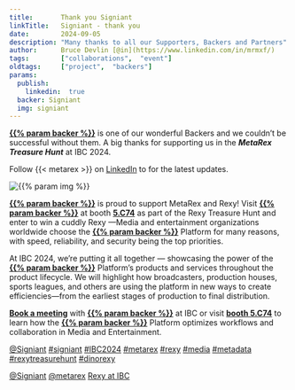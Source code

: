 ```yaml
---
title:       Thank you Signiant
linkTitle:   Signiant - thank you 
date:        2024-09-05
description: "Many thanks to all our Supporters, Backers and Partners"
author:      Bruce Devlin [@in](https://www.linkedin.com/in/mrmxf/)
tags:        ["collaborations",  "event"]
oldtags:     ["project",  "backers"]
params:
  publish:
    linkedin:  true
  backer: Signiant
  img: signiant
---
```


**[{{% param backer %}}][web]** is one of our wonderful Backers and we couldn’t be successful without them.  A big thanks for supporting us in the ***MetaRex Treasure Hunt*** at IBC 2024.

Follow {{< metarex >}} on [LinkedIn][limrx] to for the latest updates. 

<img  class = "ui centered bordered rounded image" src = "featured-{{% param img %}}.png" alt = "{{% param img %}}">

**[{{% param backer %}}][web]** is proud to support MetaRex and Rexy! Visit
**[{{% param backer %}}][web]** at booth **[5.C74]** as part of the Rexy
Treasure Hunt and enter to win a cuddly Rexy —Media and entertainment
organizations worldwide choose the **[{{% param backer %}}][web]** Platform for
many reasons, with speed, reliability, and security being the top priorities.

At IBC 2024, we’re putting it all together — showcasing the power of the **[{{%
param backer %}}][web]** Platform’s products and services throughout the
product lifecycle. We will highlight how broadcasters, production houses,
sports leagues, and others are using the platform in new ways to create
efficiencies—from the earliest stages of production to final distribution.

**[Book a meeting][book]** with **[{{% param backer %}}][web]** at IBC or visit
**[booth 5.C74][booth]** to learn how the **[{{% param backer %}}][web]**
Platform optimizes workflows and collaboration in Media and Entertainment.

[@Signiant](https://www.linkedin.com/company/signiant/)
[#signiant](https://www.linkedin.com/search/results/all/?keywords=%23signiant)
[#IBC2024](https://www.linkedin.com/search/results/all/?keywords=%23IBC2024)
[#metarex](https://www.linkedin.com/search/results/all/?keywords=%23metarex)
[#rexy](https://www.linkedin.com/search/results/all/?keywords=%23rexy)
[#media](https://www.linkedin.com/search/results/all/?keywords=%23media)
[#metadata](https://www.linkedin.com/search/results/all/?keywords=%23metadata)
[#rexytreasurehunt](https://www.linkedin.com/search/results/all/?keywords=%23rexytreasurehunt)
[#dinorexy](https://www.linkedin.com/search/results/all/?keywords=%23dinorexy)

<i class = "linkedin icon"></i>[@Signiant](https://www.linkedin.com/company/signiant/)
<i class = "linkedin icon"></i>[@metarex][limrx]
<i class = "linkedin icon"></i>[Rexy at IBC][lirxy]

[web]:    http://www.signiant.com/
[5.C74]:  https://ibc2024.mapyourshow.com/8_0/floorplan/?st=keyword&sv=Signiant&hallID=K&selectedBooth=5.C74
[booth]:  https://ibc2024.mapyourshow.com/8_0/floorplan/?st=keyword&sv=Signiant&hallID=K&selectedBooth=5.C74
[book]:   https://www.signiant.com/ibc-2024-calendar-booking/

[limrx]:   https://uk.linkedin.com/company/metarex-media
[lirxy]:   https://www.linkedin.com/search/results/all/?keywords=%23ibc2024%20%23metarex%20%23rexy
[rxydraw]: https://ibc2024.mapyourshow.com/8_0/floorplan/?st=keyword&hallID=J&sv=V-NOVA&selectedBooth=14.AI03
[ths]:     https://auth.metarex.media/ui/registration
[thp]:     /project/treasure-hunt/
